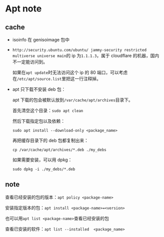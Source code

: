 # Apt note

## cache

* isoinfo 在 genisoimage 包中

* `http://security.ubuntu.com/ubuntu/ jammy-security restricted multiverse universe main`的 ip 为`1.1.1.3`，属于 cloudflare 的机器，国内不一定能访问到。

    如果在`apt update`时无法访问这个 ip 的 80 端口，可以考虑在`/etc/apt/source.list`里把这一行注释掉。

* apt 只下载不安装 deb 包：

    apt 下载的包会被默认放到`/var/cache/apt/archives`目录下。

    首先清空这个目录：`sudo apt clean`

    然后下载指定包以及依赖：

    `sudo apt install --download-only <package_name>`

    再把缓存目录下的 deb 包都复制出来：

    `cp /var/cache/apt/archives/*.deb ./my_debs`

    如果需要安装，可以用 dpkg：

    `sudo dpkg -i ./my_debs/*.deb`

## note

查看已经安装的包的版本：`apt policy <package-name>`

安装指定版本的包：`apt install <package-name>=<version>`

也可以用`apt list <package-name>`查看已经安装的包

查看已安装的软件：`apt list --installed  <package_name>`

